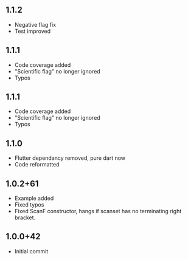 ## 1.1.2

* Negative flag fix
* Test improved

## 1.1.1

* Code coverage added
* "Scientific flag" no longer ignored
* Typos

## 1.1.1

* Code coverage added
* "Scientific flag" no longer ignored
* Typos

## 1.1.0

* Flutter dependancy removed, pure dart now
* Code reformatted

## 1.0.2+61

* Example added
* Fixed typos
* Fixed ScanF constructor, hangs if scanset has no terminating right bracket.

## 1.0.0+42

* Initial commit
